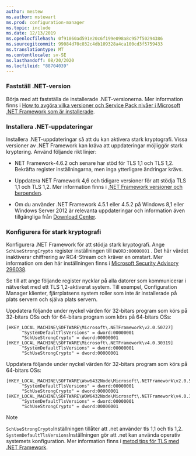 ```yaml
---
author: mestew
ms.author: mstewart
ms.prod: configuration-manager
ms.topic: include
ms.date: 12/13/2019
ms.openlocfilehash: 0f91860ad591e20c6f199e098a8c957f50294386
ms.sourcegitcommit: 99084d70c032c4db109328a4ca100cd3f5759433
ms.translationtype: MT
ms.contentlocale: sv-SE
ms.lasthandoff: 08/20/2020
ms.locfileid: "88704039"
---
```

<!-- ## Update and configure the .NET Framework to support TLS 1.2 Note: the heading in in the 2 articles (enable-tls-1-2-client & enable-tls-1-2-server) to better facilitate linking. -->

### <a name="determine-net-version"></a>Fastställ .NET-version

Börja med att fastställa de installerade .NET-versionerna. Mer information finns i [How to avgöra vilka versioner och Service Pack nivåer i Microsoft .NET Framework som är installerade](https://support.microsoft.com/help/318785/how-to-determine-which-versions-and-service-pack-levels-of-the-microso).

### <a name="install-net-updates"></a>Installera .NET-uppdateringar

Installera .NET-uppdateringar så att du kan aktivera stark kryptografi. Vissa versioner av .NET Framework kan kräva att uppdateringar möjliggör stark kryptering. Använd följande rikt linjer:

- NET Framework-4.6.2 och senare har stöd för TLS 1,1 och TLS 1,2. Bekräfta register inställningarna, men inga ytterligare ändringar krävs.

- Uppdatera NET Framework 4,6 och tidigare versioner för att stödja TLS 1,1 och TLS 1,2. Mer information finns i [.NET Framework versioner och beroenden](/dotnet/framework/migration-guide/versions-and-dependencies).

- Om du använder .NET Framework 4.5.1 eller 4.5.2 på Windows 8,1 eller Windows Server 2012 är relevanta uppdateringar och information även tillgängliga från [Download Center](https://www.microsoft.com/download/details.aspx?id=42883).


### <a name="configure-for-strong-cryptography"></a>Konfigurera för stark kryptografi

Konfigurera .NET Framework för att stödja stark kryptografi. Ange `SchUseStrongCrypto` register inställningen till `DWORD:00000001` . Det här värdet inaktiverar chiffrering av RC4-Stream och kräver en omstart. Mer information om den här inställningen finns i [Microsoft Security Advisory 296038](/security-updates/SecurityAdvisories/2015/2960358).

Se till att ange följande register nycklar på alla datorer som kommunicerar i nätverket med ett TLS 1,2-aktiverat system. Till exempel, Configuration Manager klienter, fjärrplatsens system roller som inte är installerade på plats servern och själva plats servern.

Uppdatera följande under nyckel värden för 32-bitars program som körs på 32-bitars OSs och för 64-bitars program som körs på 64-bitars OSs:

``` Registry
[HKEY_LOCAL_MACHINE\SOFTWARE\Microsoft\.NETFramework\v2.0.50727]
      "SystemDefaultTlsVersions" = dword:00000001
      "SchUseStrongCrypto" = dword:00000001
[HKEY_LOCAL_MACHINE\SOFTWARE\Microsoft\.NETFramework\v4.0.30319]
      "SystemDefaultTlsVersions" = dword:00000001
      "SchUseStrongCrypto" = dword:00000001
```

Uppdatera följande under nyckel värden för 32-bitars program som körs på 64-bitars OSs:

``` Registry
[HKEY_LOCAL_MACHINE\SOFTWARE\Wow6432Node\Microsoft\.NETFramework\v2.0.50727]
      "SystemDefaultTlsVersions" = dword:00000001
      "SchUseStrongCrypto" = dword:00000001
[HKEY_LOCAL_MACHINE\SOFTWARE\WOW6432Node\Microsoft\.NETFramework\v4.0.30319]
      "SystemDefaultTlsVersions" = dword:00000001
      "SchUseStrongCrypto" = dword:00000001
```

> [!Note]  
> `SchUseStrongCrypto`Inställningen tillåter att .net använder tls 1,1 och tls 1,2. `SystemDefaultTlsVersions`Inställningen gör att .net kan använda operativ systemets konfiguration. Mer information finns i [metod tips för TLS med .NET Framework](/dotnet/framework/network-programming/tls).